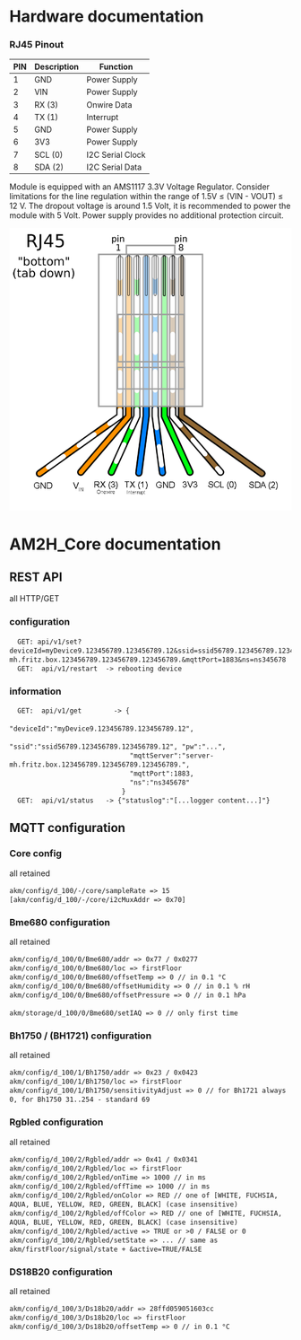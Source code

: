 # Hardware documentation

### RJ45 Pinout

| PIN | Description | Function |
| ----------- | ----------- | ----------- |
| 1 | GND | Power Supply
| 2 | VIN | Power Supply
| 3 | RX (3) | Onwire Data |
| 4 | TX (1) | Interrupt |
| 5 | GND | Power Supply |
| 6 | 3V3 | Power Supply |
| 7 | SCL (0) | I2C Serial Clock|
| 8 | SDA (2) | I2C Serial Data |

Module is equipped with an AMS1117 3.3V Voltage Regulator. Consider limitations for the line regulation within the range of 1.5V ≤ (VIN - VOUT) ≤ 12 V. The dropout voltage is around 1.5 Volt, it is recommended to power the module with 5 Volt. Power supply provides no additional protection circuit.


![alt text](https://raw.githubusercontent.com/AM2H-Development/AM2H_Core/main/docs/assets/AM2H_RJ45_Pinout.png)

# AM2H_Core documentation

## REST API 
all HTTP/GET 

### configuration

```
  GET: api/v1/set?deviceId=myDevice9.123456789.123456789.12&ssid=ssid56789.123456789.123456789.12&pw=pw3456789.123456789.123456789.12&mqttServer=server-mh.fritz.box.123456789.123456789.123456789.&mqttPort=1883&ns=ns345678
  GET:  api/v1/restart  -> rebooting device
```
### information

```
  GET:  api/v1/get        -> {
                              "deviceId":"myDevice9.123456789.123456789.12",
                              "ssid":"ssid56789.123456789.123456789.12", "pw":"...",
                              "mqttServer":"server-mh.fritz.box.123456789.123456789.123456789.",
                              "mqttPort":1883,
                              "ns":"ns345678"
                            }
  GET:  api/v1/status   -> {"statuslog":"[...logger content...]"}
```
## MQTT configuration

### Core config

all retained

```
akm/config/d_100/-/core/sampleRate => 15
[akm/config/d_100/-/core/i2cMuxAddr => 0x70]
```

### Bme680 configuration

all retained

```
akm/config/d_100/0/Bme680/addr => 0x77 / 0x0277
akm/config/d_100/0/Bme680/loc => firstFloor
akm/config/d_100/0/Bme680/offsetTemp => 0 // in 0.1 °C
akm/config/d_100/0/Bme680/offsetHumidity => 0 // in 0.1 % rH
akm/config/d_100/0/Bme680/offsetPressure => 0 // in 0.1 hPa

akm/storage/d_100/0/Bme680/setIAQ => 0 // only first time
```

### Bh1750 / (BH1721) configuration

all retained

```
akm/config/d_100/1/Bh1750/addr => 0x23 / 0x0423
akm/config/d_100/1/Bh1750/loc => firstFloor
akm/config/d_100/1/Bh1750/sensitivityAdjust => 0 // for Bh1721 always 0, for Bh1750 31..254 - standard 69
```

### Rgbled configuration

all retained

```
akm/config/d_100/2/Rgbled/addr => 0x41 / 0x0341
akm/config/d_100/2/Rgbled/loc => firstFloor
akm/config/d_100/2/Rgbled/onTime => 1000 // in ms
akm/config/d_100/2/Rgbled/offTime => 1000 // in ms
akm/config/d_100/2/Rgbled/onColor => RED // one of [WHITE, FUCHSIA, AQUA, BLUE, YELLOW, RED, GREEN, BLACK] (case insensitive)
akm/config/d_100/2/Rgbled/offColor => RED // one of [WHITE, FUCHSIA, AQUA, BLUE, YELLOW, RED, GREEN, BLACK] (case insensitive)
akm/config/d_100/2/Rgbled/active => TRUE or >0 / FALSE or 0
akm/config/d_100/2/Rgbled/setState => ... // same as akm/firstFloor/signal/state + &active=TRUE/FALSE

```

### DS18B20 configuration

all retained

```
akm/config/d_100/3/Ds18b20/addr => 28ffd059051603cc
akm/config/d_100/3/Ds18b20/loc => firstFloor
akm/config/d_100/3/Ds18b20/offsetTemp => 0 // in 0.1 °C
```


